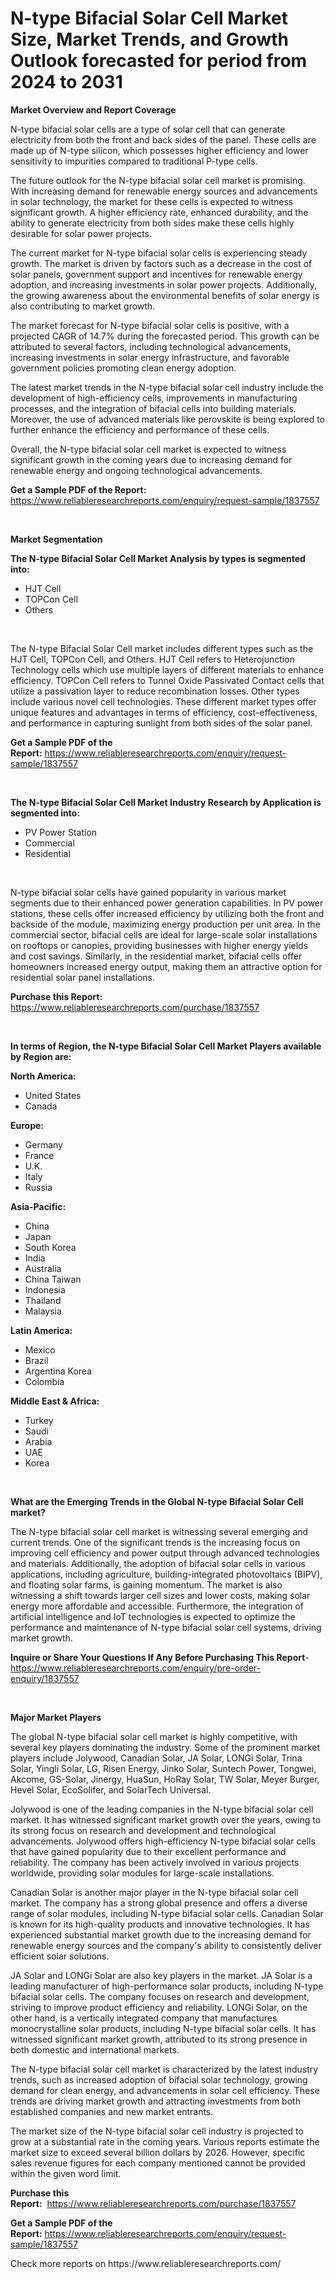 <p><h1>N-type Bifacial Solar Cell Market Size, Market Trends, and Growth Outlook forecasted for period from 2024 to 2031</h1></p><p><strong>Market Overview and Report Coverage</strong></p>
<p><p>N-type bifacial solar cells are a type of solar cell that can generate electricity from both the front and back sides of the panel. These cells are made up of N-type silicon, which possesses higher efficiency and lower sensitivity to impurities compared to traditional P-type cells.</p><p>The future outlook for the N-type bifacial solar cell market is promising. With increasing demand for renewable energy sources and advancements in solar technology, the market for these cells is expected to witness significant growth. A higher efficiency rate, enhanced durability, and the ability to generate electricity from both sides make these cells highly desirable for solar power projects.</p><p>The current market for N-type bifacial solar cells is experiencing steady growth. The market is driven by factors such as a decrease in the cost of solar panels, government support and incentives for renewable energy adoption, and increasing investments in solar power projects. Additionally, the growing awareness about the environmental benefits of solar energy is also contributing to market growth.</p><p>The market forecast for N-type bifacial solar cells is positive, with a projected CAGR of 14.7% during the forecasted period. This growth can be attributed to several factors, including technological advancements, increasing investments in solar energy infrastructure, and favorable government policies promoting clean energy adoption.</p><p>The latest market trends in the N-type bifacial solar cell industry include the development of high-efficiency cells, improvements in manufacturing processes, and the integration of bifacial cells into building materials. Moreover, the use of advanced materials like perovskite is being explored to further enhance the efficiency and performance of these cells.</p><p>Overall, the N-type bifacial solar cell market is expected to witness significant growth in the coming years due to increasing demand for renewable energy and ongoing technological advancements.</p></p>
<p><strong>Get a Sample PDF of the Report:</strong> <a href="https://www.reliableresearchreports.com/enquiry/request-sample/1837557">https://www.reliableresearchreports.com/enquiry/request-sample/1837557</a></p>
<p>&nbsp;</p>
<p><strong>Market Segmentation</strong></p>
<p><strong>The N-type Bifacial Solar Cell Market Analysis by types is segmented into:</strong></p>
<p><ul><li>HJT Cell</li><li>TOPCon Cell</li><li>Others</li></ul></p>
<p>&nbsp;</p>
<p><p>The N-type Bifacial Solar Cell market includes different types such as the HJT Cell, TOPCon Cell, and Others. HJT Cell refers to Heterojunction Technology cells which use multiple layers of different materials to enhance efficiency. TOPCon Cell refers to Tunnel Oxide Passivated Contact cells that utilize a passivation layer to reduce recombination losses. Other types include various novel cell technologies. These different market types offer unique features and advantages in terms of efficiency, cost-effectiveness, and performance in capturing sunlight from both sides of the solar panel.</p></p>
<p><strong>Get a Sample PDF of the Report:</strong>&nbsp;<a href="https://www.reliableresearchreports.com/enquiry/request-sample/1837557">https://www.reliableresearchreports.com/enquiry/request-sample/1837557</a></p>
<p>&nbsp;</p>
<p><strong>The N-type Bifacial Solar Cell Market Industry Research by Application is segmented into:</strong></p>
<p><ul><li>PV Power Station</li><li>Commercial</li><li>Residential</li></ul></p>
<p>&nbsp;</p>
<p><p>N-type bifacial solar cells have gained popularity in various market segments due to their enhanced power generation capabilities. In PV power stations, these cells offer increased efficiency by utilizing both the front and backside of the module, maximizing energy production per unit area. In the commercial sector, bifacial cells are ideal for large-scale solar installations on rooftops or canopies, providing businesses with higher energy yields and cost savings. Similarly, in the residential market, bifacial cells offer homeowners increased energy output, making them an attractive option for residential solar panel installations.</p></p>
<p><strong>Purchase this Report:</strong>&nbsp; <a href="https://www.reliableresearchreports.com/purchase/1837557">https://www.reliableresearchreports.com/purchase/1837557</a></p>
<p>&nbsp;</p>
<p><strong>In terms of Region, the N-type Bifacial Solar Cell Market Players available by Region are:</strong></p>
<p>
    <p> <strong> North America: </strong>
        <ul>
            <li>United States</li>
            <li>Canada</li>
        </ul>
        </p> 
    <p> <strong> Europe: </strong>
        <ul>
            <li>Germany</li>
            <li>France</li>
            <li>U.K.</li>
            <li>Italy</li>
            <li>Russia</li>
        </ul>
        </p> 
    <p> <strong> Asia-Pacific: </strong>
        <ul>
            <li>China</li>
            <li>Japan</li>
            <li>South Korea</li>
            <li>India</li>
            <li>Australia</li>
            <li>China Taiwan</li>
            <li>Indonesia</li>
            <li>Thailand</li>
            <li>Malaysia</li>
        </ul>
        </p> 
    <p> <strong> Latin America: </strong>
        <ul>
            <li>Mexico</li>
            <li>Brazil</li>
            <li>Argentina Korea</li>
            <li>Colombia</li>
        </ul>
        </p> 
    <p> <strong> Middle East & Africa: </strong>
        <ul>
            <li>Turkey</li>
            <li>Saudi</li>
            <li>Arabia</li>
            <li>UAE</li>
            <li>Korea</li>
        </ul>
    </p>
    </p>
<p>&nbsp;</p>
<p><strong>What are the Emerging Trends in the Global N-type Bifacial Solar Cell market?</strong></p>
<p><p>The N-type bifacial solar cell market is witnessing several emerging and current trends. One of the significant trends is the increasing focus on improving cell efficiency and power output through advanced technologies and materials. Additionally, the adoption of bifacial solar cells in various applications, including agriculture, building-integrated photovoltaics (BIPV), and floating solar farms, is gaining momentum. The market is also witnessing a shift towards larger cell sizes and lower costs, making solar energy more affordable and accessible. Furthermore, the integration of artificial intelligence and IoT technologies is expected to optimize the performance and maintenance of N-type bifacial solar cell systems, driving market growth.</p></p>
<p><strong>Inquire or Share Your Questions If Any Before Purchasing This Report</strong>- <a href="https://www.reliableresearchreports.com/enquiry/pre-order-enquiry/1837557">https://www.reliableresearchreports.com/enquiry/pre-order-enquiry/1837557</a></p>
<p>&nbsp;</p>
<p><strong>Major Market Players</strong></p>
<p><p>The global N-type bifacial solar cell market is highly competitive, with several key players dominating the industry. Some of the prominent market players include Jolywood, Canadian Solar, JA Solar, LONGi Solar, Trina Solar, Yingli Solar, LG, Risen Energy, Jinko Solar, Suntech Power, Tongwei, Akcome, GS-Solar, Jinergy, HuaSun, HoRay Solar, TW Solar, Meyer Burger, Hevel Solar, EcoSolifer, and SolarTech Universal. </p><p>Jolywood is one of the leading companies in the N-type bifacial solar cell market. It has witnessed significant market growth over the years, owing to its strong focus on research and development and technological advancements. Jolywood offers high-efficiency N-type bifacial solar cells that have gained popularity due to their excellent performance and reliability. The company has been actively involved in various projects worldwide, providing solar modules for large-scale installations. </p><p>Canadian Solar is another major player in the N-type bifacial solar cell market. The company has a strong global presence and offers a diverse range of solar modules, including N-type bifacial solar cells. Canadian Solar is known for its high-quality products and innovative technologies. It has experienced substantial market growth due to the increasing demand for renewable energy sources and the company's ability to consistently deliver efficient solar solutions.</p><p>JA Solar and LONGi Solar are also key players in the market. JA Solar is a leading manufacturer of high-performance solar products, including N-type bifacial solar cells. The company focuses on research and development, striving to improve product efficiency and reliability. LONGi Solar, on the other hand, is a vertically integrated company that manufactures monocrystalline solar products, including N-type bifacial solar cells. It has witnessed significant market growth, attributed to its strong presence in both domestic and international markets.</p><p>The N-type bifacial solar cell market is characterized by the latest industry trends, such as increased adoption of bifacial solar technology, growing demand for clean energy, and advancements in solar cell efficiency. These trends are driving market growth and attracting investments from both established companies and new market entrants.</p><p>The market size of the N-type bifacial solar cell industry is projected to grow at a substantial rate in the coming years. Various reports estimate the market size to exceed several billion dollars by 2026. However, specific sales revenue figures for each company mentioned cannot be provided within the given word limit.</p></p>
<p><strong>Purchase this Report:</strong>&nbsp;&nbsp;<a href="https://www.reliableresearchreports.com/purchase/1837557">https://www.reliableresearchreports.com/purchase/1837557</a></p>
<p></p>
<p><strong>Get a Sample PDF of the Report:</strong>&nbsp;<a href="https://www.reliableresearchreports.com/enquiry/request-sample/1837557">https://www.reliableresearchreports.com/enquiry/request-sample/1837557</a></p>
<p>Check more reports on https://www.reliableresearchreports.com/</p>